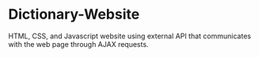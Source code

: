 # Dictionary-Website
 HTML, CSS, and Javascript website using external API that communicates with the web page through AJAX requests.
